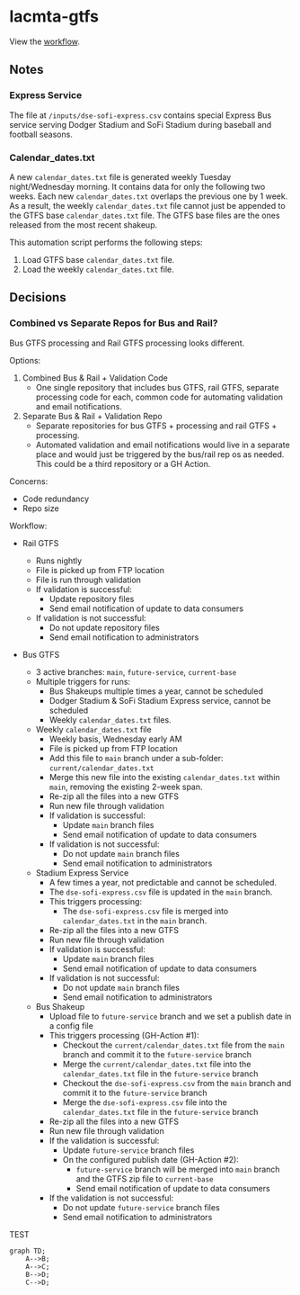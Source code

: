 # lacmta-gtfs

View the [workflow](docs/workflow.html).

## Notes

### Express Service

The file at `/inputs/dse-sofi-express.csv` contains special Express Bus service serving Dodger Stadium and SoFi Stadium during baseball and football seasons.

### Calendar_dates.txt

A new `calendar_dates.txt` file is generated weekly Tuesday night/Wednesday morning. It contains data for only the following two weeks. Each new `calendar_dates.txt` overlaps the previous one by 1 week. As a result, the weekly `calendar_dates.txt` file cannot just be appended to the GTFS base `calendar_dates.txt` file. The GTFS base files are the ones released from the most recent shakeup.

This automation script performs the following steps:

1. Load GTFS base `calendar_dates.txt` file.
2. Load the weekly `calendar_dates.txt` file.

## Decisions

### Combined vs Separate Repos for Bus and Rail?

Bus GTFS processing and Rail GTFS processing looks different.

Options: 
1. Combined Bus & Rail + Validation Code
    - One single repository that includes bus GTFS, rail GTFS, separate processing code for each, common code for automating validation and email notifications.
2. Separate Bus & Rail + Validation Repo
    - Separate repositories for bus GTFS + processing and rail GTFS + processing.
    - Automated validation and email notifications would live in a separate place and would just be triggered by the bus/rail rep os as needed.  This could be a third repository or a GH Action.

Concerns:

- Code redundancy
- Repo size

Workflow:

- Rail GTFS
  - Runs nightly 
  - File is picked up from FTP location
  - File is run through validation
  - If validation is successful:
    - Update repository files
    - Send email notification of update to data consumers
  - If validation is not successful:
    - Do not update repository files
    - Send email notification to administrators

- Bus GTFS
  - 3 active branches: `main`, `future-service`, `current-base`
  - Multiple triggers for runs:
    - Bus Shakeups multiple times a year, cannot be scheduled
    - Dodger Stadium & SoFi Stadium Express service, cannot be scheduled
    - Weekly `calendar_dates.txt` files.
  - Weekly `calendar_dates.txt` file
    - Weekly basis, Wednesday early AM
    - File is picked up from FTP location
    - Add this file to `main` branch under a sub-folder: `current/calendar_dates.txt`
    - Merge this new file into the existing `calendar_dates.txt` within `main`, removing the existing 2-week span.
    - Re-zip all the files into a new GTFS
    - Run new file through validation
    - If validation is successful:
      - Update `main` branch files
      - Send email notification of update to data consumers
    - If validation is not successful:
      - Do not update `main` branch files
      - Send email notification to administrators
  - Stadium Express Service
    - A few times a year, not predictable and cannot be scheduled.
    - The `dse-sofi-express.csv` file is updated in the `main` branch.
    - This triggers processing:
      - The `dse-sofi-express.csv` file is merged into `calendar_dates.txt` in the `main` branch.
    - Re-zip all the files into a new GTFS
    - Run new file through validation
    - If validation is successful:
      - Update `main` branch files
      - Send email notification of update to data consumers
    - If validation is not successful:
      - Do not update `main` branch files
      - Send email notification to administrators
  - Bus Shakeup
    - Upload file to `future-service` branch and we set a publish date in a config file
    - This triggers processing (GH-Action #1):
      - Checkout the `current/calendar_dates.txt` file from the `main` branch and commit it to the `future-service` branch
      - Merge the `current/calendar_dates.txt` file into the `calendar_dates.txt` file in the `future-service` branch
      - Checkout the `dse-sofi-express.csv` from the `main` branch and commit it to the `future-service` branch
      - Merge the `dse-sofi-express.csv` file into the `calendar_dates.txt` file in the `future-service` branch
    - Re-zip all the files into a new GTFS
    - Run new file through validation
    - If the validation is successful:
      - Update `future-service` branch files
      - On the configured publish date (GH-Action #2):
        - `future-service` branch will be merged into `main` branch and the GTFS zip file to `current-base`
        - Send email notification of update to data consumers
    - If the validation is not successful:
      - Do not update `future-service` branch files
      - Send email notification to administrators

TEST

```mermaid
graph TD;
    A-->B;
    A-->C;
    B-->D;
    C-->D;
```
